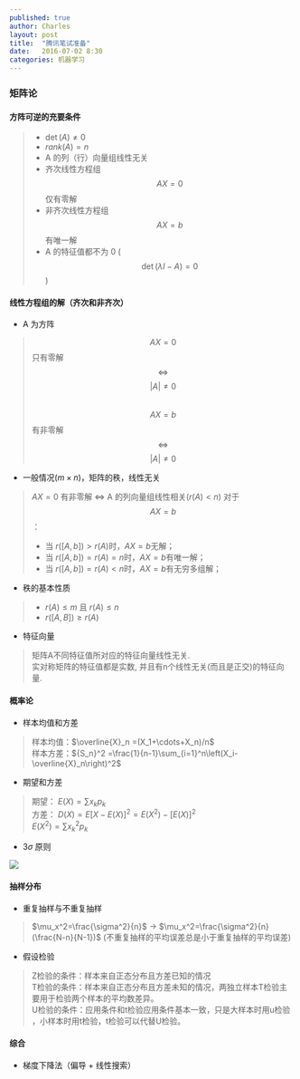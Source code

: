 ```yaml
---
published: true
author: Charles
layout: post
title:  "腾讯笔试准备"
date:   2016-07-02 8:30
categories: 机器学习
---
```



### 矩阵论

#### 方阵可逆的充要条件

> - $\det (A) \neq 0$
> - $rank(A) = n$
> - A 的列（行）向量组线性无关
> - 齐次线性方程组 $$AX=0$$ 仅有零解
> - 非齐次线性方程组 $$AX=b$$ 有唯一解
> - A 的特征值都不为 0 ($$\det (\lambda I - A)=0$$)

#### 线性方程组的解（齐次和非齐次）

- A 为方阵

> $$AX=0$$ 只有零解   $$\Leftrightarrow$$   $$|A| \neq 0$$      
> $$AX=b$$ 有非零解   $$\Leftrightarrow$$   $$|A| \neq 0$$ 

- 一般情况($m \times n$)，矩阵的秩，线性无关

> $AX=0$ 有非零解 $\Leftrightarrow$ A 的列向量组线性相关($r(A)<n$)
> 对于 $$AX=b$$：
> - 当 $r([A,b])>r(A)$时，$AX = b$无解；
> - 当 $r([A,b])=r(A)=n$时，$AX = b$有唯一解；
> - 当 $r([A,b])=r(A)<n$时，$AX=b$有无穷多组解；

- 秩的基本性质

> - $r(A) \leq m$ 且 $r(A) \leq n$
> - $r([A,B]) \geq r(A)$

- 特征向量

> 矩阵A不同特征值所对应的特征向量线性无关.     
> 实对称矩阵的特征值都是实数, 并且有n个线性无关(而且是正交)的特征向量.


#### 概率论

- 样本均值和方差

> 样本均值：$\overline{X}_n  =(X_1+\cdots+X_n)/n$     
样本方差：${S_n}^2 =\frac{1}{n-1}\sum_{i=1}^n\left(X_i-\overline{X}_n\right)^2$

- 期望和方差

> 期望： $E(X)=\sum x_kp_k$    
> 方差： $D(X)=E[X-E(X)]^2=E(X^2)-[E(X)]^2$   
> $E(X^2)=\sum x_k^2p_k$


- 3$\sigma$ 原则

![][1]

#### 抽样分布

- 重复抽样与不重复抽样

> $\mu_x^2=\frac{\sigma^2}{n}$ $\rightarrow$ $\mu_x^2=\frac{\sigma^2}{n}(\frac{N-n}{N-1})$ (不重复抽样的平均误差总是小于重复抽样的平均误差)

- 假设检验

> Z检验的条件：样本来自正态分布且方差已知的情况   
T检验的条件：样本来自正态分布且方差未知的情况，两独立样本T检验主要用于检验两个样本的平均数差异。   
U检验的条件：应用条件和t检验应用条件基本一致，只是大样本时用u检验  ，小样本时用t检验，t检验可以代替U检验。 

#### 综合

- 梯度下降法（偏导 + 线性搜索）

[1]:http://7xjbdi.com1.z0.glb.clouddn.com/dis_mean_var.png